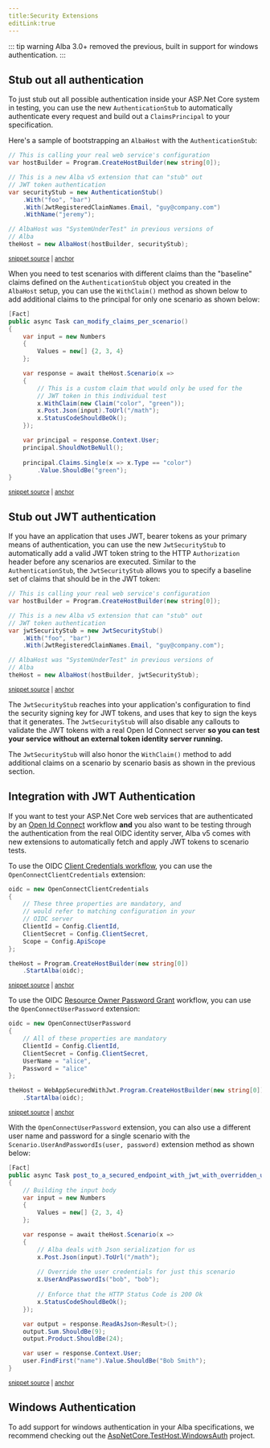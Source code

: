 ```yaml
---
title:Security Extensions
editLink:true
---
```


::: tip warning
Alba 3.0+ removed the previous, built in support for windows authentication.
:::

## Stub out all authentication

To just stub out all possible authentication inside your ASP.Net Core system in testing, you can use the new
`AuthenticationStub` to automatically authenticate every request and build out a `ClaimsPrincipal` to your specification.

Here's a sample of bootstrapping an `AlbaHost` with the `AuthenticationStub`:

<!-- snippet: sample_bootstrapping_with_stub_extension -->
<a id='snippet-sample_bootstrapping_with_stub_extension'></a>
```cs
// This is calling your real web service's configuration
var hostBuilder = Program.CreateHostBuilder(new string[0]);

// This is a new Alba v5 extension that can "stub" out
// JWT token authentication
var securityStub = new AuthenticationStub()
    .With("foo", "bar")
    .With(JwtRegisteredClaimNames.Email, "guy@company.com")
    .WithName("jeremy");

// AlbaHost was "SystemUnderTest" in previous versions of
// Alba
theHost = new AlbaHost(hostBuilder, securityStub);
```
<sup><a href='https://github.com/JasperFx/alba/blob/master/src/Alba.Testing/Security/web_api_authentication_with_stub.cs#L21-L37' title='Snippet source file'>snippet source</a> | <a href='#snippet-sample_bootstrapping_with_stub_extension' title='Start of snippet'>anchor</a></sup>
<!-- endSnippet -->

When you need to test scenarios with different claims than the "baseline" claims defined on the `AuthenticationStub`
object you created in the `AlbaHost` setup, you can use the `WithClaim()` method as shown below to add additional 
claims to the principal for only one scenario as shown below:

<!-- snippet: sample_specify_specific_claims -->
<a id='snippet-sample_specify_specific_claims'></a>
```cs
[Fact]
public async Task can_modify_claims_per_scenario()
{
    var input = new Numbers
    {
        Values = new[] {2, 3, 4}
    };

    var response = await theHost.Scenario(x =>
    {
        // This is a custom claim that would only be used for the 
        // JWT token in this individual test
        x.WithClaim(new Claim("color", "green"));
        x.Post.Json(input).ToUrl("/math");
        x.StatusCodeShouldBeOk();
    });

    var principal = response.Context.User;
    principal.ShouldNotBeNull();
    
    principal.Claims.Single(x => x.Type == "color")
        .Value.ShouldBe("green");
}
```
<sup><a href='https://github.com/JasperFx/alba/blob/master/src/Alba.Testing/Security/web_api_authentication_with_stub.cs#L90-L116' title='Snippet source file'>snippet source</a> | <a href='#snippet-sample_specify_specific_claims' title='Start of snippet'>anchor</a></sup>
<!-- endSnippet -->

## Stub out JWT authentication

If you have an application that uses JWT, bearer tokens as your primary means of authentication, you can use the new
`JwtSecurityStub` to automatically add a valid JWT token string to the HTTP `Authorization` header before any scenarios are
executed. Similar to the `AuthenticationStub`, the `JwtSecurityStub` allows you to specify a baseline set of
claims that should be in the JWT token:

<!-- snippet: sample_setup_jwt_stub -->
<a id='snippet-sample_setup_jwt_stub'></a>
```cs
// This is calling your real web service's configuration
var hostBuilder = Program.CreateHostBuilder(new string[0]);

// This is a new Alba v5 extension that can "stub" out
// JWT token authentication
var jwtSecurityStub = new JwtSecurityStub()
    .With("foo", "bar")
    .With(JwtRegisteredClaimNames.Email, "guy@company.com");

// AlbaHost was "SystemUnderTest" in previous versions of
// Alba
theHost = new AlbaHost(hostBuilder, jwtSecurityStub);
```
<sup><a href='https://github.com/JasperFx/alba/blob/master/src/Alba.Testing/Security/web_api_authentication_with_jwt.cs#L21-L36' title='Snippet source file'>snippet source</a> | <a href='#snippet-sample_setup_jwt_stub' title='Start of snippet'>anchor</a></sup>
<!-- endSnippet -->

The `JwtSecurityStub` reaches into your application's configuration to find the security signing key for JWT tokens, and
uses that key to sign the keys that it generates. The `JwtSecurityStub` will also disable any callouts to validate
the JWT tokens with a real Open Id Connect server **so you can test your service without an external token identity server running.**

The `JwtSecurityStub` will also honor the `WithClaim()` method to add additional claims on a scenario by scenario basis
as shown in the previous section.

## Integration with JWT Authentication

If you want to test your ASP.Net Core web services that are authenticated by an [Open Id Connect](https://openid.net/connect/) workflow **and**
you also want to be testing through the authentication from the real OIDC identity server, Alba v5 comes with new
extensions to automatically fetch and apply JWT tokens to scenario tests.

To use the OIDC [Client Credentials workflow](https://auth0.com/docs/flows/client-credentials-flow), you can use the `OpenConnectClientCredentials` extension:

<!-- snippet: sample_OpenConnectClientCredentials -->
<a id='snippet-sample_openconnectclientcredentials'></a>
```cs
oidc = new OpenConnectClientCredentials
{
    // These three properties are mandatory, and
    // would refer to matching configuration in your
    // OIDC server
    ClientId = Config.ClientId,
    ClientSecret = Config.ClientSecret,
    Scope = Config.ApiScope
};

theHost = Program.CreateHostBuilder(new string[0])
    .StartAlba(oidc);
```
<sup><a href='https://github.com/JasperFx/alba/blob/master/src/Alba.Testing/Security/OpenConnectClientCredentialsTests.cs#L23-L38' title='Snippet source file'>snippet source</a> | <a href='#snippet-sample_openconnectclientcredentials' title='Start of snippet'>anchor</a></sup>
<!-- endSnippet -->

To use the OIDC [Resource Owner Password Grant](https://docs.identityserver.io/en/release/quickstarts/2_resource_owner_passwords.html) workflow, 
you can use the `OpenConnectUserPassword` extension:

<!-- snippet: sample_applying_OpenConnectUserPassword -->
<a id='snippet-sample_applying_openconnectuserpassword'></a>
```cs
oidc = new OpenConnectUserPassword
{
    // All of these properties are mandatory
    ClientId = Config.ClientId,
    ClientSecret = Config.ClientSecret,
    UserName = "alice",
    Password = "alice"
};

theHost = WebAppSecuredWithJwt.Program.CreateHostBuilder(new string[0])
    .StartAlba(oidc);
```
<sup><a href='https://github.com/JasperFx/alba/blob/master/src/Alba.Testing/Security/OpenConnectUserPasswordTests.cs#L23-L37' title='Snippet source file'>snippet source</a> | <a href='#snippet-sample_applying_openconnectuserpassword' title='Start of snippet'>anchor</a></sup>
<!-- endSnippet -->

With the `OpenConnectUserPassword` extension, you can also use a different user name and password for a single scenario with the `Scenario.UserAndPasswordIs(user, password)`
extension method as shown below:

<!-- snippet: sample_override_user_password -->
<a id='snippet-sample_override_user_password'></a>
```cs
[Fact]
public async Task post_to_a_secured_endpoint_with_jwt_with_overridden_user_and_password()
{
    // Building the input body
    var input = new Numbers
    {
        Values = new[] {2, 3, 4}
    };

    var response = await theHost.Scenario(x =>
    {
        // Alba deals with Json serialization for us
        x.Post.Json(input).ToUrl("/math");
        
        // Override the user credentials for just this scenario
        x.UserAndPasswordIs("bob", "bob");
        
        // Enforce that the HTTP Status Code is 200 Ok
        x.StatusCodeShouldBeOk();
    });

    var output = response.ReadAsJson<Result>();
    output.Sum.ShouldBe(9);
    output.Product.ShouldBe(24);

    var user = response.Context.User;
    user.FindFirst("name").Value.ShouldBe("Bob Smith");
}
```
<sup><a href='https://github.com/JasperFx/alba/blob/master/src/Alba.Testing/Security/OpenConnectUserPasswordTests.cs#L146-L177' title='Snippet source file'>snippet source</a> | <a href='#snippet-sample_override_user_password' title='Start of snippet'>anchor</a></sup>
<!-- endSnippet -->

## Windows Authentication

To add support for windows authentication in your Alba specifications, we recommend checking out the [AspNetCore.TestHost.WindowsAuth](https://github.com/IntelliTect/AspNetCore.TestHost.WindowsAuth) project.
